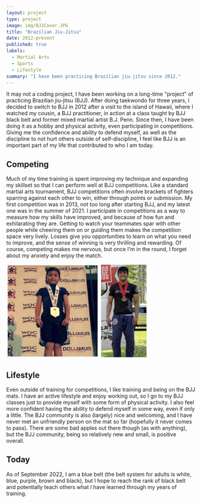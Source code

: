 ```yaml
---
layout: project
type: project
image: img/BJJCover.JPG
title: "Brazilian Jiu-Jitsu"
date: 2012-present
published: true
labels:
  - Martial Arts
  - Sports
  - Lifestyle
summary: "I have been practicing Brazilian jiu-jitsu since 2012."
---
```


It may not a coding project, I have been working on a long-time "project" of practicing Brazilian jiu-jitsu (BJJ). After doing taekwondo for three years, I decided to switch to BJJ in 2012 after a visit to the island of Hawaii, where I watched my cousin, a BJJ practitioner, in action at a class taught by BJJ black belt and former mixed martial artist B.J. Penn. Since then, I have been doing it as a hobby and physical activity, even participating in competitions. Giving me the confidence and ability to defend myself, as well as the discipline to not hurt others outside of self-discipline, I feel like BJJ is an important part of my life that contributed to who I am today.

## Competing

Much of my time training is spent improving my technique and expanding my skillset so that I can perform well at BJJ competitions. Like a standard martial arts tournament, BJJ competitions often involve brackets of fighters sparring against each other to win, either through points or submission. My first competition was in 2013, not too long after starting BJJ, and my latest one was in the summer of 2021. I participate in competitions as a way to measure how my skills have improved, and because of how fun and exhilarating they are. Getting to watch your teammates spar with other people while cheering them on or guiding them makes the competition space very lively. Losses give you opportunities to learn on what you need to improve, and the sense of winning is very thrilling and rewarding. Of course, competing makes me nervous, but once I'm in the round, I forget about my anxiety and enjoy the match.

<img height=250 src="../img/2013pic.jpg"> <img height=250 src="../img/2021pic.jpg">

## Lifestyle

Even outside of training for competitions, I like training and being on the BJJ mats. I have an active lifestyle and enjoy working out, so I go to my BJJ classes just to provide myself with some form of physical activity. I also feel more confident having the ability to defend myself in some way, even if only a little. The BJJ community is also (largely) nice and welcoming, and I have never met an unfriendly person on the mat so far (hopefully it never comes to pass). There are some bad apples out there though (as with anything), but the BJJ community, being so relatively new and small, is positive overall.

## Today

As of September 2022, I am a blue belt (the belt system for adults is white, blue, purple, brown and black), but I hope to reach the rank of black belt and potentially teach others what I have learned through my years of training.

